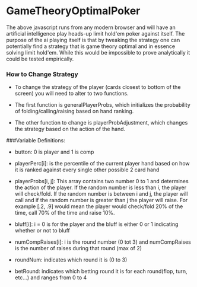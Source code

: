 GameTheoryOptimalPoker
======================

The above javascript runs from any modern browser and will have an artificial intelligence play heads-up limit hold'em poker against itself. The purpose of the ai playing itself is that by tweaking the strategy one can potentially find a strategy that is game theory optimal and in essence solving limit hold'em. While this would be impossible to prove analytically it could be tested empirically.

### How to Change Strategy

- To change the strategy of the player (cards closest to bottom of the screen) you will need to alter to two functions.

- The first function is generalPlayerProbs, which initializes the probability of folding/calling/raising based on hand ranking.

- The other function to change is playerProbAdjustment, which changes the strategy based on the action of the hand.

###Variable Definitions:

- button: 0 is player and 1 is comp

- playerPerc[i]: is the percentile of the current player hand based on how it is ranked against every single other possible 2 card hand

- playerProbs[i, j]: This array contains two number 0 to 1 and determines the action of the player. If the random number is less than i, the player will check/fold. If the random number is between i and j, the player will call and if the random number is greater than j the player will raise. For example [.2, .9] would mean the player would check/fold 20% of the time, call 70% of the time and raise 10%.

- bluff[i]: i = 0 is for the player and the bluff is either 0 or 1 indicating whether or not to bluff

- numCompRaises[i]: i is the round number (0 tot 3) and numCompRaises is the number of raises during that round (max of 2)

- roundNum: indicates which round it is (0 to 3)

- betRound: indicates which betting round it is for each round(flop, turn, etc...) and ranges from 0 to 4
